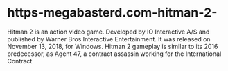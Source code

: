 # https-megabasterd.com-hitman-2-
Hitman 2 is an action video game. Developed by IO Interactive A/S and published by Warner Bros Interactive Entertainment. It was released on November 13, 2018, for Windows. Hitman 2 gameplay is similar to its 2016 predecessor, as Agent 47, a contract assassin working for the International Contract 
